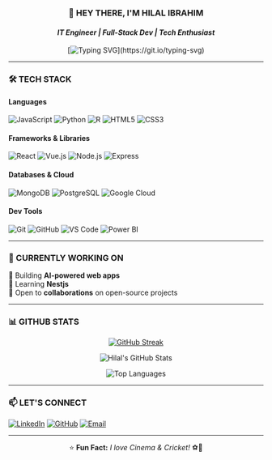<div align="center">
  
### **👋 HEY THERE, I'M HILAL IBRAHIM**  
#### *IT Engineer | Full-Stack Dev | Tech Enthusiast*  

[![Typing SVG](https://readme-typing-svg.demolab.com?font=Fira+Code&weight=600&size=22&duration=4000&pause=1000&color=00FF00&width=600&lines=Building+the+future%2C+one+commit+at+a+time...;Exploring+AI%2C+Nextjs%2C+and+Cloud+Tech;Open+to+collaborate+on+innovative+projects!)](https://git.io/typing-svg)  

</div>

---

### **🛠️ TECH STACK**  

#### **Languages**  
![JavaScript](https://img.shields.io/badge/-JavaScript-000?&logo=JavaScript&logoColor=F7DF1E)
![Python](https://img.shields.io/badge/-Python-000?&logo=Python&logoColor=3776AB)
![R](https://img.shields.io/badge/-R-000?&logo=R&logoColor=276DC3)
![HTML5](https://img.shields.io/badge/-HTML5-000?&logo=HTML5&logoColor=E34F26)
![CSS3](https://img.shields.io/badge/-CSS3-000?&logo=CSS3&logoColor=1572B6)

#### **Frameworks & Libraries**  
![React](https://img.shields.io/badge/-React-000?&logo=React&logoColor=61DAFB)
![Vue.js](https://img.shields.io/badge/-Vue.js-000?&logo=Vue.js&logoColor=4FC08D)
![Node.js](https://img.shields.io/badge/-Node.js-000?&logo=Node.js&logoColor=339933)
![Express](https://img.shields.io/badge/-Express-000?&logo=Express&logoColor=FFFFFF)

#### **Databases & Cloud**  
![MongoDB](https://img.shields.io/badge/-MongoDB-000?&logo=MongoDB&logoColor=47A248)
![PostgreSQL](https://img.shields.io/badge/-PostgreSQL-000?&logo=PostgreSQL&logoColor=4169E1)
![Google Cloud](https://img.shields.io/badge/-Google_Cloud-000?&logo=Google-Cloud&logoColor=4285F4)

#### **Dev Tools**  
![Git](https://img.shields.io/badge/-Git-000?&logo=Git&logoColor=F05032)
![GitHub](https://img.shields.io/badge/-GitHub-000?&logo=GitHub&logoColor=181717)
![VS Code](https://img.shields.io/badge/-VS_Code-000?&logo=Visual-Studio-Code&logoColor=007ACC)
![Power BI](https://img.shields.io/badge/-Power_BI-000?&logo=Power-BI&logoColor=F2C811)

---

### **🚀 CURRENTLY WORKING ON**  
🔭 Building **AI-powered web apps**  
🌱 Learning **Nestjs**  
🤝 Open to **collaborations** on open-source projects  

---

### **📊 GITHUB STATS**  

<div align="center">
  
[![GitHub Streak](https://streak-stats.demolab.com?user=hilalibrahim&theme=neon-dark&hide_border=true&date_format=M%20j%5B%2C%20Y%5D)](https://git.io/streak-stats)  

![Hilal's GitHub Stats](https://github-readme-stats.vercel.app/api?username=hilalibrahim&show_icons=true&theme=radical&hide_border=true)  

![Top Languages](https://github-readme-stats.vercel.app/api/top-langs/?username=hilalibrahim&layout=compact&theme=radical&hide_border=true)  

</div>

---

### **📫 LET'S CONNECT**  

[![LinkedIn](https://img.shields.io/badge/-LinkedIn-0A66C2?style=for-the-badge&logo=LinkedIn&logoColor=white)](https://www.linkedin.com/in/hilal-ibrahim-kr/)
[![GitHub](https://img.shields.io/badge/-GitHub-181717?style=for-the-badge&logo=GitHub&logoColor=white)](https://github.com/hilalibrahim)
[![Email](https://img.shields.io/badge/-Email-D14836?style=for-the-badge&logo=Gmail&logoColor=white)](mailto:hilalkizhoor@gmail.com)  

---

<div align="center">
  
⭐ **Fun Fact:** *I love Cinema & Cricket!* ⚽📸  

</div>
